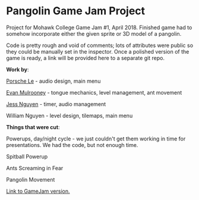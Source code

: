 # Pangolin Game Jam Project


Project for Mohawk College Game Jam #1, April 2018. Finished game had to somehow incorporate either the given sprite or 3D model of a pangolin. 

Code is pretty rough and void of comments; lots of attributes were public so they could be manually set in the inspector. Once a polished version of the game is ready, a link will be provided here to a separate git repo.


__Work by__:

[Porsche Le](https://github.com/PorscheLe7) - audio design, main menu

[Evan Mulrooney](https://dog-eared.github.io) - tongue mechanics, level management, ant movement 

[Jess Nguyen](https://github.com/Jess-Nguy) - timer, audio management

William Nguyen - level design, tilemaps, main menu 

__Things that were cut__:

Powerups, day/night cycle - we just couldn't get them working in time for presentations. We had the code, but not enough time.

Spitball Powerup

Ants Screaming in Fear

Pangolin Movement



[Link to GameJam version.](https://dog-eared.github.io/Pangolin_WebGL/Pangolin_WebGL/)
